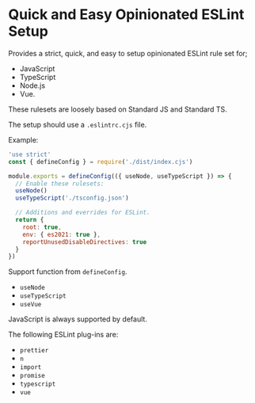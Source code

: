 # Quick and Easy Opinionated ESLint Setup

Provides a strict, quick, and easy to setup opinionated ESLint rule set for;
- JavaScript
- TypeScript
- Node.js
- Vue.

These rulesets are loosely based on Standard JS and Standard TS.

The setup should use a `.eslintrc.cjs` file.

Example:

```js
'use strict'
const { defineConfig } = require('./dist/index.cjs')

module.exports = defineConfig(({ useNode, useTypeScript }) => {
  // Enable these rulesets:
  useNode()
  useTypeScript('./tsconfig.json')

  // Additions and everrides for ESLint.
  return {
    root: true,
    env: { es2021: true },
    reportUnusedDisableDirectives: true
  }
})
```

Support function from `defineConfig`.
- `useNode`
- `useTypeScript`
- `useVue`

JavaScript is always supported by default.

The following ESLint plug-ins are:
- `prettier`
- `n`
- `import`
- `promise`
- `typescript`
- `vue`
